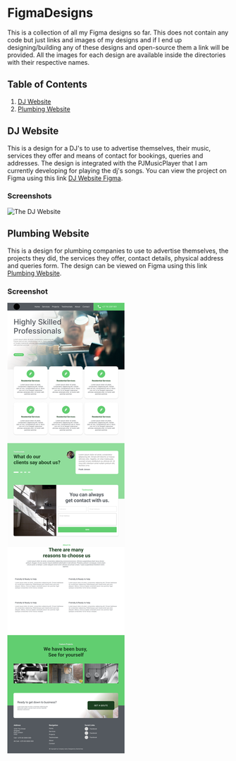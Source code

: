 # FigmaDesigns
This is a collection of all my Figma designs so far. This does not contain any code but just links and images of my designs and if I end up designing/building any of these designs and open-source them a link will be provided. All the images for each design are available inside the directories with their respective names.

## Table of Contents
1. [DJ Website](#dj-website)
2. [Plumbing Website](#plumbing-website)

## DJ Website
This is a design for a DJ's to use to advertise themselves, their music, services they offer and means of contact for bookings, queries and addresses. The design is integrated with the PJMusicPlayer that I am currently developing for playing the dj's songs. You can view the project on Figma using this link [DJ Website Figma](https://www.figma.com/file/SjWKnnqZDUxLKPf3GnYFwv/DJ-Website?node-id=0%3A1).

### Screenshots

![The DJ Website](https://github.com/siyabongakonile/FigmaDesigns/blob/main/DJWebsite/Landing%20Page%20-%20idj.png)

## Plumbing Website
This is a design for plumbing companies to use to advertise themselves, the projects they did, the services they offer, contact details, physical address and queries form. The design can be viewed on Figma using this link [Plumbing Website](https://www.figma.com/file/hu8F4mJWHHHIIqPVBsB7EH/Plumbing-Website?node-id=44%3A52).

### Screenshot

![The Plumbing Website](https://github.com/siyabongakonile/FigmaDesigns/blob/main/PlumbingWebsite/Large%20screen%20-%20plumbing.png)
